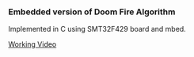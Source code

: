 ### Embedded version of Doom Fire Algorithm

Implemented in C using SMT32F429 board and mbed.

[Working Video](http://bit.ly/2TaW3ZM)